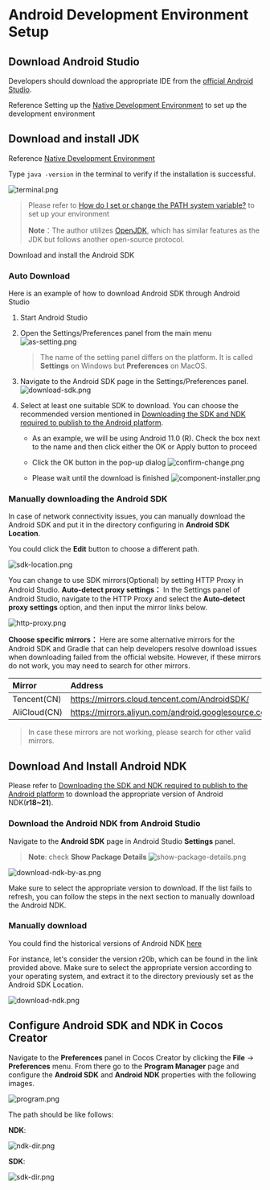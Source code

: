# Android Development Environment Setup

## Download Android Studio

Developers should download the appropriate IDE from the [official Android Studio](https://developer.android.com/studio).

Reference Setting up the [Native Development Environment](../setup-native-development.md#Android%20Platform%20Dependencies) to set up the development environment

## Download and install JDK

Reference [Native Development Environment](../setup-native-development.md#Downloading%20the%20Java%20SDK (JDK))

Type `java -version` in the terminal to verify if the installation is successful.

![terminal.png](images/terminal.png)

> Please refer to [How do I set or change the PATH system variable?](https://www.java.com/en/download/help/path.html) to set up your environment<br>
>
> **Note**：The author utilizes [OpenJDK](https://openjdk.org/), which has similar features as the JDK but follows another open-source protocol.

Download and install the Android SDK

### Auto Download

Here is an example of how to download Android SDK through Android Studio

1. Start Android Studio

2. Open the Settings/Preferences panel from the main menu
    ![as-setting.png](images/as-setting.png)

    > The name of the setting panel differs on the platform. It is called **Settings** on Windows but **Preferences** on MacOS.

3. Navigate to the Android SDK page in the Settings/Preferences panel.
    ![download-sdk.png](images/download-sdk.png)

4. Select at least one suitable SDK to download. You can choose the recommended version mentioned in [Downloading the SDK and NDK required to publish to the Android platform](../setup-native-development.md#Downloading%20the20SDK20and20NDK20required20to20publish20to20the%20Android%20platform).

    - As an example, we will be using Android 11.0 (R). Check the box next to the name and then click either the OK or Apply button to proceed

    - Click the OK button in the pop-up dialog
        ![confirm-change.png](images/confirm-change.png)

    - Please wait until the download is finished
        ![component-installer.png](images/component-installer.png)

### Manually downloading the Android SDK

In case of network connectivity issues, you can manually download the Android SDK and put it in the directory configuring in **Android SDK Location**.

You could click the **Edit** button to choose a different path.

![sdk-location.png](images/sdk-location.png)

You can change to use SDK mirrors(Optional) by setting HTTP Proxy in Android Studio.
**Auto-detect proxy settings：** In the Settings panel of Android Studio, navigate to the HTTP Proxy and select the **Auto-detect proxy settings** option, and then input the mirror links below.

![http-proxy.png](images/http-proxy.png)

**Choose specific mirrors：** Here are some alternative mirrors for the Android SDK and Gradle that can help developers resolve download issues when downloading failed from the official website. However, if these mirrors do not work, you may need to search for other mirrors.

| Mirror   | Address                                                |
| :------- | :----------------------------------------------------- |
| Tencent(CN)  | <https://mirrors.cloud.tencent.com/AndroidSDK/>        |
| AliCloud(CN) | <https://mirrors.aliyun.com/android.googlesource.com/> |

> In case these mirrors are not working, please search for other valid mirrors.

## Download And Install Android NDK

Please refer to [Downloading the SDK and NDK required to publish to the Android platform](../setup-native-development.md#Downloading%20the%20SDK%20and%20NDK%20required%20to%20publish%20to%20the%20Android%20platform) to download the appropriate version of Android NDK(**r18~21**).

### Download the Android NDK from Android Studio

Navigate to the **Android SDK** page in Android Studio **Settings** panel.

> **Note**: check **Show Package Details**
> ![show-package-details.png](images/show-package-details.png)

![download-ndk-by-as.png](images/download-ndk-by-as.png)

Make sure to select the appropriate version to download. If the list fails to refresh, you can follow the steps in the next section to manually download the Android NDK.

### Manually download

You could find the historical versions of Android NDK [here](https://github.com/android/ndk/wiki/Unsupported-Downloads#r20b)

For instance, let's consider the version r20b, which can be found in the link provided above. Make sure to select the appropriate version according to your operating system, and extract it to the directory previously set as the Android SDK Location.

![download-ndk.png](images/download-ndk.png)

## Configure Android SDK and NDK in Cocos Creator

Navigate to the **Preferences** panel in Cocos Creator by clicking the **File** -> **Preferences** menu. From there go to the **Program Manager** page and configure the **Android SDK** and **Android NDK** properties with the following images.

![program.png](images/program.png)

The path should be like follows:

**NDK**:

![ndk-dir.png](images/ndk-dir.png)

**SDK**:

![sdk-dir.png](images/sdk-dir.png)

